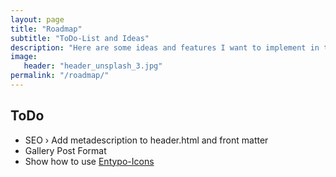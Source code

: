 ```yaml
---
layout: page
title: "Roadmap"
subtitle: "ToDo-List and Ideas"
description: "Here are some ideas and features I want to implement in the future."
image:
   header: "header_unsplash_3.jpg"
permalink: "/roadmap/"
---
```


## ToDo

* SEO › Add metadescription to header.html and front matter
* Gallery Post Format
* Show how to use [Entypo-Icons](http://entypo.com)